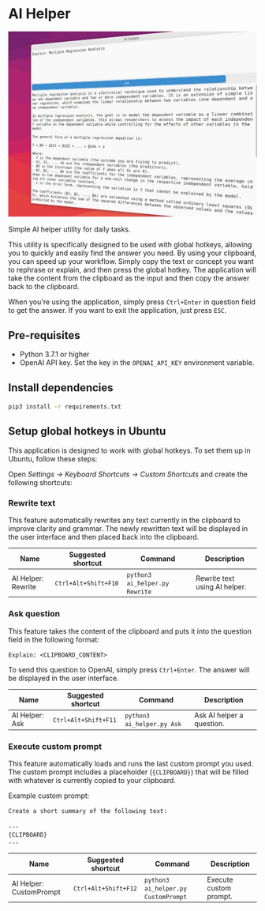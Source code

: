 # AI Helper

![AI Helper preview](pictures/app-preview.jpg)

Simple AI helper utility for daily tasks.

This utility is specifically designed to be used with global hotkeys, allowing you to quickly and easily find the answer
you need. By using your clipboard, you can speed up your workflow. Simply copy the text or concept you want to rephrase
or explain, and then press the global hotkey. The application will take the content from the clipboard as the input
and then copy the answer back to the clipboard.

When you're using the application, simply press `Ctrl+Enter` in question field to get the answer.
If you want to exit the application, just press `ESC`.

## Pre-requisites

- Python 3.7.1 or higher
- OpenAI API key. Set the key in the `OPENAI_API_KEY` environment variable.

## Install dependencies

```bash
pip3 install -r requirements.txt
```

## Setup global hotkeys in Ubuntu

This application is designed to work with global hotkeys. To set them up in Ubuntu, follow these steps:

Open _Settings -> Keyboard Shortcuts -> Custom Shortcuts_ and create the following shortcuts:

### Rewrite text

This feature automatically rewrites any text currently in the clipboard to improve clarity and grammar.
The newly rewritten text will be displayed in the user interface and then placed back into the clipboard.

| Name               | Suggested shortcut   | Command                        | Description                   |
|--------------------|----------------------|--------------------------------|-------------------------------|
| AI Helper: Rewrite | `Ctrl+Alt+Shift+F10` | `python3 ai_helper.py Rewrite` | Rewrite text using AI helper. |

### Ask question

This feature takes the content of the clipboard and puts it into the question field in the following format:

```
Explain: <CLIPBOARD_CONTENT>
```

To send this question to OpenAI, simply press `Ctrl+Enter`. The answer will be displayed in the user interface.

| Name           | Suggested shortcut   | Command                    | Description               |
|----------------|----------------------|----------------------------|---------------------------|
| AI Helper: Ask | `Ctrl+Alt+Shift+F11` | `python3 ai_helper.py Ask` | Ask AI helper a question. |

### Execute custom prompt

This feature automatically loads and runs the last custom prompt you used.
The custom prompt includes a placeholder (`{CLIPBOARD}`) that will be filled with whatever is currently copied to your
clipboard.

Example custom prompt:

```
Create a short summary of the following text:

---
{CLIPBOARD}
---
```

| Name                    | Suggested shortcut   | Command                             | Description            |
|-------------------------|----------------------|-------------------------------------|------------------------|
| AI Helper: CustomPrompt | `Ctrl+Alt+Shift+F12` | `python3 ai_helper.py CustomPrompt` | Execute custom prompt. |
